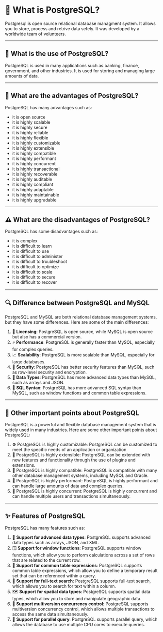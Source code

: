 # 🐘 What is PostgreSQL?

Postgresql is open source relational database managment system. It allows you to store, process and retrive data sefely. It was developed by a worldwide team of volunteers.

---

## 💼 What is the use of PostgreSQL?

PostgreSQL is used in many applications such as banking, finance, government, and other industries. It is used for storing and managing large amounts of data.

---

## 🌟 What are the advantages of PostgreSQL?

PostgreSQL has many advantages such as:
- it is open source
- it is highly scalable
- it is highly secure
- it is highly reliable
- it is highly flexible
- it is highly customizable
- it is highly extensible
- it is highly compatible
- it is highly performant
- it is highly concurrent
- it is highly transactional
- it is highly recoverable
- it is highly auditable
- it is highly compliant
- it is highly adaptable
- it is highly maintainable
- it is highly upgradable

---

## ⚠️ What are the disadvantages of PostgreSQL?

PostgreSQL has some disadvantages such as:
- it is complex
- it is difficult to learn
- it is difficult to use
- it is difficult to administer
- it is difficult to troubleshoot
- it is difficult to optimize
- it is difficult to scale
- it is difficult to secure
- it is difficult to recover

---

## 🔍 Difference between PostgreSQL and MySQL

PostgreSQL and MySQL are both relational database management systems, but they have some differences. Here are some of the main differences:

1. 🪪 **Licensing**: PostgreSQL is open source, while MySQL is open source but also has a commercial version.
2. ⚡ **Performance**: PostgreSQL is generally faster than MySQL, especially for complex queries.
3. 📈 **Scalability**: PostgreSQL is more scalable than MySQL, especially for large databases.
4. 🔐 **Security**: PostgreSQL has better security features than MySQL, such as row-level security and encryption.
5. 🧩 **Data Types**: PostgreSQL has more advanced data types than MySQL, such as arrays and JSON.
6. 📝 **SQL Syntax**: PostgreSQL has more advanced SQL syntax than MySQL, such as window functions and common table expressions.

---

## 🧠 Other important points about PostgreSQL

PostgreSQL is a powerful and flexible database management system that is widely used in many industries. Here are some other important points about PostgreSQL:

1. ⚙️ PostgreSQL is highly customizable: PostgreSQL can be customized to meet the specific needs of an application or organization.
2. 🧩 PostgreSQL is highly extensible: PostgreSQL can be extended with new features and functionality through the use of plugins and extensions.
3. 🔄 PostgreSQL is highly compatible: PostgreSQL is compatible with many other database management systems, including MySQL and Oracle.
4. 🚀 PostgreSQL is highly performant: PostgreSQL is highly performant and can handle large amounts of data and complex queries.
5. 👥 PostgreSQL is highly concurrent: PostgreSQL is highly concurrent and can handle multiple users and transactions simultaneously.

---

## ✨ Features of PostgreSQL

PostgreSQL has many features such as:

1. 🧬 **Support for advanced data types**: PostgreSQL supports advanced data types such as arrays, JSON, and XML.
2. 🪟 **Support for window functions**: PostgreSQL supports window functions, which allow you to perform calculations across a set of rows that are related to the current row.
3. 🧾 **Support for common table expressions**: PostgreSQL supports common table expressions, which allow you to define a temporary result set that can be referenced within a query.
4. 🔎 **Support for full-text search**: PostgreSQL supports full-text search, which allows you to search for text within a column.
5. 🗺️ **Support for spatial data types**: PostgreSQL supports spatial data types, which allow you to store and manipulate geographic data.
6. 🔁 **Support multiversion concurrency control**: PostgreSQL supports multiversion concurrency control, which allows multiple transactions to access the same data simultaneously.
7. 🧠 **Support for parallel query**: PostgreSQL supports parallel query, which allows the database to use multiple CPU cores to execute queries.

